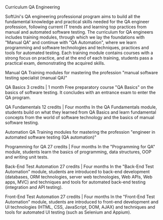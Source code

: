 Curriculum
QA Engineering

SoftUni's QA engineering professional program aims to build all the fundamental knowledge and practical skills needed for the QA engineer profession, following current IT trends and learning top practices from manual and automated software testing. The curriculum for QA engineers includes training modules, through which we lay the foundations with "Manual QA" and continue with "QA Automation", where we learn programming and software technologies and techniques, practices and tools for automated testing. Each training module contains courses with a strong focus on practice, and at the end of each training, students pass a practical exam, demonstrating the acquired skills.

Manual QA
Training modules for mastering the profession "manual software testing specialist (manual QA)"

QA Basics
3 credits | 1 month
Free preparatory course "QA Basics" on the basics of software testing. It concludes with an entrance exam to enter the QA program.

QA Fundamentals
12 credits | Four months
In the QA Fundamentals module, students build on what they learned from QA Basics and learn fundamental concepts from the world of software technology and the basics of manual software testing.

Automation QA
Training modules for mastering the profession "engineer in automated software testing (QA automation)"

Programming for QA
27 credits | Four months
In the "Programming for QA" module, students learn the basics of programming, data structures, OOP and writing unit tests.

Back-End Test Automation
27 credits | Four months
In the "Back-End Test Automation" module, students are introduced to back-end development (databases, ORM technologies, server web technologies, Web APIs, Web apps, MVC) and techniques and tools for automated back-end testing (integration and API testing).

Front-End Test Automation
27 credits | Four months
In the "Front-End Test Automation" module, students are introduced to front-end development and UI technologies (HTML, CSS, JavaScript, DOM, AJAX) and techniques and tools for automated UI testing (such as Selenium and Appium).


